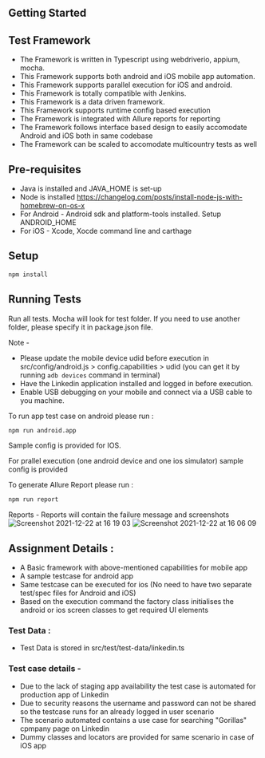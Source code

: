 ## Getting Started



## Test Framework

- The Framework is written in Typescript using webdriverio, appium, mocha. 
- This Framework supports both android and iOS mobile app automation.
- This Framework supports parallel execution for iOS and android.
- This Framework is totally compatible with Jenkins.
- This Framework is a data driven framework.
- This Framework supports runtime config based execution
- The Framework is integrated with Allure reports for reporting
- The Framework follows interface based design to easily accomodate Android and iOS both in same codebase
- The Framework can be scaled to accomodate multicountry tests as well


## Pre-requisites
- Java is installed and JAVA_HOME is set-up
- Node is installed https://changelog.com/posts/install-node-js-with-homebrew-on-os-x
- For Android - Android sdk and platform-tools installed. Setup ANDROID_HOME
- For iOS - Xcode, Xocde command line and carthage

## Setup

```sh
npm install
```

## Running Tests
Run all tests. Mocha will look for test folder. If you need to use another folder, please specify it in package.json file.

Note -   
- Please update the mobile device udid before execution in src/config/android.js > config.capabilities > udid
(you can get it by running `adb devices` command in terminal) 
- Have the Linkedin application installed and logged in before execution.
- Enable USB debugging on your mobile and connect via a USB cable to you machine.

To run app test case on android please run :

```sh
npm run android.app
```

Sample config is provided for IOS.

For prallel execution (one android device and one ios simulator) sample config is provided


To generate Allure Report please run :

```sh
npm run report
```

Reports -
Reports will contain the failure message and screenshots
![Screenshot 2021-12-22 at 16 19 03](https://user-images.githubusercontent.com/49683348/147116963-a8226971-ba2e-4e89-a9ce-32336d9c1960.png)
![Screenshot 2021-12-22 at 16 06 09](https://user-images.githubusercontent.com/49683348/147117003-1743e717-9941-4f14-af05-47b6b8735aa5.png)


## Assignment Details :
- A Basic framework with above-mentioned capabilities for mobile app
- A sample testcase for android app
- Same testcase can be executed for ios (No need to have two separate test/spec files for Android and iOS)
- Based on the execution command the factory class initialises the android or ios screen classes to get required UI elements

### Test Data :
- Test Data is stored in src/test/test-data/linkedin.ts

### Test case details - 
- Due to the lack of staging app availability the test case is automated for production app of Linkedin
- Due to security reasons the username and password can not be shared so the testcase runs for an already logged in user scenario
- The scenario automated contains a use case for searching "Gorillas" cpmpany page on Linkedin
- Dummy classes and locators are provided for same scenario in case of iOS app
